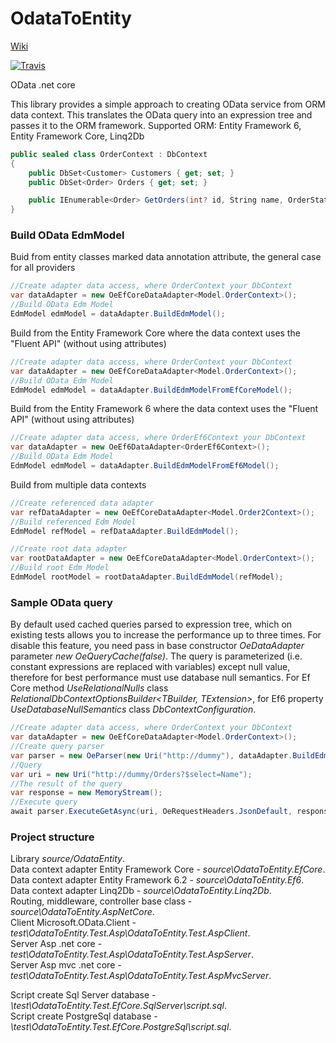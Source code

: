 # OdataToEntity #
[Wiki](https://github.com/voronov-maxim/OdataToEntity/wiki)  

[![Travis](https://img.shields.io/travis/voronov-maxim/OdataToEntity.svg)](https://travis-ci.org/voronov-maxim/OdataToEntity)

OData .net core

This library provides a simple approach to creating OData service from ORM data context.
This translates the OData query into an expression tree and passes it to the ORM framework.
Supported ORM: Entity Framework 6, Entity Framework Core, Linq2Db

```c#
public sealed class OrderContext : DbContext
{
    public DbSet<Customer> Customers { get; set; }
    public DbSet<Order> Orders { get; set; }

    public IEnumerable<Order> GetOrders(int? id, String name, OrderStatus? status) => throw new NotImplementedException();
}
```

### Build OData EdmModel ###
Buid from entity classes marked data annotation attribute, the general case for all providers
```c#
//Create adapter data access, where OrderContext your DbContext
var dataAdapter = new OeEfCoreDataAdapter<Model.OrderContext>();
//Build OData Edm Model
EdmModel edmModel = dataAdapter.BuildEdmModel();
```

Build from the Entity Framework Core where the data context uses the "Fluent API" (without using attributes)
```c#
//Create adapter data access, where OrderContext your DbContext
var dataAdapter = new OeEfCoreDataAdapter<Model.OrderContext>();
//Build OData Edm Model
EdmModel edmModel = dataAdapter.BuildEdmModelFromEfCoreModel();
```
Build from the Entity Framework 6 where the data context uses the "Fluent API" (without using attributes)
```c#
//Create adapter data access, where OrderEf6Context your DbContext
var dataAdapter = new OeEf6DataAdapter<OrderEf6Context>();
//Build OData Edm Model
EdmModel edmModel = dataAdapter.BuildEdmModelFromEf6Model();
```
Build from multiple data contexts
```c#
//Create referenced data adapter
var refDataAdapter = new OeEfCoreDataAdapter<Model.Order2Context>();
//Build referenced Edm Model
EdmModel refModel = refDataAdapter.BuildEdmModel();

//Create root data adapter
var rootDataAdapter = new OeEfCoreDataAdapter<Model.OrderContext>();
//Build root Edm Model
EdmModel rootModel = rootDataAdapter.BuildEdmModel(refModel);
```

### Sample OData query ###
By default used cached queries parsed to expression tree, which on existing tests allows you to increase the performance up to three times. For disable this feature, you need pass in base constructor *OeDataAdapter* parameter *new OeQueryCache(false)*. The query is parameterized (i.e. constant expressions are replaced with variables) except null value, therefore for best performance must use database null semantics. For Ef Core method *UseRelationalNulls* class *RelationalDbContextOptionsBuilder<TBuilder, TExtension>*, for Ef6 property *UseDatabaseNullSemantics* class *DbContextConfiguration*.
```c#
//Create adapter data access, where OrderContext your DbContext
var dataAdapter = new OeEfCoreDataAdapter<Model.OrderContext>();
//Create query parser
var parser = new OeParser(new Uri("http://dummy"), dataAdapter.BuildEdmModel());
//Query
var uri = new Uri("http://dummy/Orders?$select=Name");
//The result of the query
var response = new MemoryStream();
//Execute query
await parser.ExecuteGetAsync(uri, OeRequestHeaders.JsonDefault, response, CancellationToken.None);
```

### Project structure ###
Library *source/OdataEntity*.  
Data context adapter Entity Framework Core - *source\OdataToEntity.EfCore*.  
Data context adapter Entity Framework 6.2 - *source\OdataToEntity.Ef6*.  
Data context adapter Linq2Db - *source\OdataToEntity.Linq2Db*.  
Routing, middleware, controller base class - *source\OdataToEntity.AspNetCore*.  
Client Microsoft.OData.Client - *test\OdataToEntity.Test.Asp\OdataToEntity.Test.AspClient*.  
Server Asp .net core - *test\OdataToEntity.Test.Asp\OdataToEntity.Test.AspServer*.  
Server Asp mvc .net core - *test\OdataToEntity.Test.Asp\OdataToEntity.Test.AspMvcServer*.  

Script create Sql Server database - *\test\OdataToEntity.Test.EfCore.SqlServer\script.sql*.  
Script create PostgreSql database - *\test\OdataToEntity.Test.EfCore.PostgreSql\script.sql*.  

